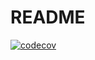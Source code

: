 # README

[![codecov](https://codecov.io/gh/OpenSourcePolitics/osp_toolbox/branch/main/graph/badge.svg?token=PZ57JUEPZ5)](https://codecov.io/gh/OpenSourcePolitics/osp_toolbox)

